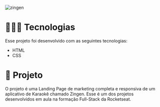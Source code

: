 
![zingen](https://github.com/user-attachments/assets/75d9363b-9ef3-4805-a625-5b94fb11c293)


<h1>👨🏽‍💻 Tecnologias</h1>
Esse projeto foi desenvolvido com as seguintes tecnologias:
<ul>
  <li>HTML</li>
  <li>CSS</li>
</ul>
<h1>📝 Projeto</h1>
O projeto é uma Landing Page de marketing completa e responsiva de um aplicativo de Karaokê chamado Zingen.
Esse é um dos projetos desenvolvidos em aula na formação Full-Stack da Rocketseat.
